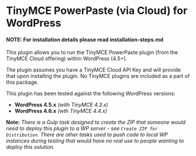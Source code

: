 # TinyMCE PowerPaste (via Cloud) for WordPress

#### NOTE: For installation details please read installation-steps.md

This plugin allows you to run the TinyMCE PowerPaste plugin (from the TinyMCE Cloud offering) within WordPress (4.5+).
  
The plugin assumes you have a TinyMCE Cloud API Key and will provide that upon installing the plugin.  No TinyMCE plugins are included as a part of this package.

This plugin has been tested against the following WordPress versions:


* **WordPress 4.5.x** *(with TinyMCE 4.3.x)*
* **WordPress 4.6.x** *(wth TinyMCE 4.4.x)*
  

**Note:** *There is a Gulp task designed to create the ZIP that someone would
need to deploy this plugin to a WP server - see `Create ZIP for Distribution`.
There are other tasks used to push code to local WP instances during testing
that would have no real use to people wanting to deploy this solution.*



